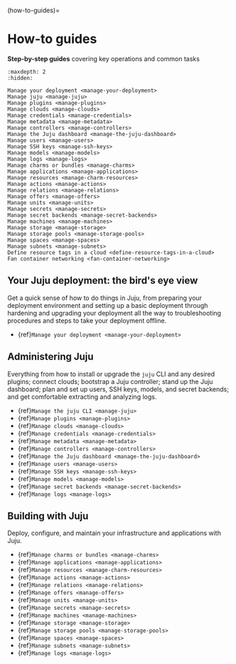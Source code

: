 (how-to-guides)=
# How-to guides

**Step-by-step guides** covering key operations and common tasks

```{toctree}
:maxdepth: 2
:hidden:

Manage your deployment <manage-your-deployment>
Manage juju <manage-juju>
Manage plugins <manage-plugins>
Manage clouds <manage-clouds>
Manage credentials <manage-credentials>
Manage metadata <manage-metadata>
Manage controllers <manage-controllers>
Manage the Juju dashboard <manage-the-juju-dashboard>
Manage users <manage-users>
Manage SSH keys <manage-ssh-keys>
Manage models <manage-models>
Manage logs <manage-logs>
Manage charms or bundles <manage-charms>
Manage applications <manage-applications>
Manage resources <manage-charm-resources>
Manage actions <manage-actions>
Manage relations <manage-relations>
Manage offers <manage-offers>
Manage units <manage-units>
Manage secrets <manage-secrets>
Manage secret backends <manage-secret-backends>
Manage machines <manage-machines>
Manage storage <manage-storage>
Manage storage pools <manage-storage-pools>
Manage spaces <manage-spaces>
Manage subnets <manage-subnets>
Define resource tags in a cloud <define-resource-tags-in-a-cloud>
Fan container networking <fan-container-networking>

```


## Your Juju deployment: the bird's eye view

<!--*Get a high-level view of how to do things in Juju, from {ref}`setting up your deployment environment and setting up a basic deployment <manage-your-deployment-environment>` through {ref}`hardening <harden-your-deployment>` and {ref}`upgrading <upgrade-your-deployment>`  your deployment all the way to {ref}`troubleshooting procedures <troubleshoot-your-deployment>` and {ref}`steps to take your deployment offline <take-your-deployment-offline>`.*-->

Get a quick sense of how to do things in Juju, from preparing your deployment environment and setting up a basic deployment through hardening and upgrading your deployment all the way to troubleshooting procedures and steps to take your deployment offline.

- {ref}`Manage your deployment <manage-your-deployment>`

## Administering Juju

Everything from how to install or upgrade the `juju` CLI and any desired plugins; connect clouds; bootstrap a Juju controller; stand up the Juju dashboard; plan and set up users, SSH keys, models, and secret backends; and get comfortable extracting and analyzing logs.

- {ref}`Manage the juju CLI <manage-juju>`
- {ref}`Manage plugins <manage-plugins>`
- {ref}`Manage clouds <manage-clouds>`
- {ref}`Manage credentials <manage-credentials>`
- {ref}`Manage metadata <manage-metadata>`
- {ref}`Manage controllers <manage-controllers>`
- {ref}`Manage the Juju dashboard <manage-the-juju-dashboard>`
- {ref}`Manage users <manage-users>`
- {ref}`Manage SSH keys <manage-ssh-keys>`
- {ref}`Manage models <manage-models>`
- {ref}`Manage secret backends <manage-secret-backends>`
- {ref}`Manage logs <manage-logs>`


## Building with Juju

Deploy, configure, and maintain your infrastructure and applications with Juju.

- {ref}`Manage charms or bundles <manage-charms>`
- {ref}`Manage applications <manage-applications>`
- {ref}`Manage resources <manage-charm-resources>`
- {ref}`Manage actions <manage-actions>`
- {ref}`Manage relations <manage-relations>`
- {ref}`Manage offers <manage-offers>`
- {ref}`Manage units <manage-units>`
- {ref}`Manage secrets <manage-secrets>`
- {ref}`Manage machines <manage-machines>`
- {ref}`Manage storage <manage-storage>`
- {ref}`Manage storage pools <manage-storage-pools>`
- {ref}`Manage spaces <manage-spaces>`
- {ref}`Manage subnets <manage-subnets>`
- {ref}`Manage logs <manage-logs>`
